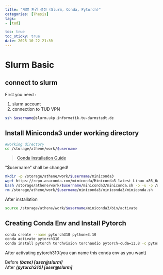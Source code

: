 ```yaml
---
title: "개발 환경 설정 (Slurm, Conda, Pytorch)"
categories: [Thesis]
tags:
- [tud]

toc: true
toc_sticky: true
date: 2025-10-22 21:30
---
```


# Slurm Basic

## connect to slurm

First you need :
1. slurm account 
2. connection to TUD VPN

```bash
ssh $username@slurm.ukp.informatik.tu-darmstadt.de
```


## Install Miniconda3 under working directory
```bash
#working directory 
cd /storage/athene/work/$username
```

> [Conda Installation Guide](https://www.anaconda.com/docs/getting-started/miniconda/install) <br>

"$username" shall be changed!
```bash
mkdir -p /storage/athene/work/$username/miniconda3
wget https://repo.anaconda.com/miniconda/Miniconda3-latest-Linux-x86_64.sh -O /storage/athene/work/$username/miniconda3/miniconda.sh
bash /storage/athene/work/$username/miniconda3/miniconda.sh -b -u -p /storage/athene/work/$username/miniconda3/miniconda3
rm /storage/athene/work/$username/miniconda3/miniconda3/miniconda.sh
```
After installation 
```bash
source /storage/athene/work/$username/miniconda3/bin/activate
```

## Creating Conda Env and Install Pytorch  

```bash
conda create --name pytorch310 python=3.10
conda activate pytorch310
conda install pytorch torchvision torchaudio pytorch-cuda=11.8 -c pytorch -c nvidia
```
After activating pytorch310(you can name this conda env as you want) 

Before __*(base) [user@slurm]*__  
After  *__(pytorch310) [user@slurm]__*


